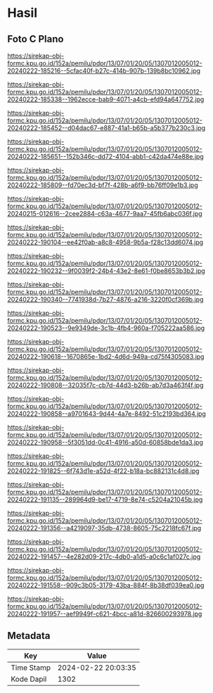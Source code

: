# Hasil

## Foto C Plano

https://sirekap-obj-formc.kpu.go.id/152a/pemilu/pdpr/13/07/01/20/05/1307012005012-20240222-185216--5cfac40f-b27c-414b-907b-139b8bc10962.jpg

https://sirekap-obj-formc.kpu.go.id/152a/pemilu/pdpr/13/07/01/20/05/1307012005012-20240222-185338--1962ecce-bab9-4071-a4cb-efd94a647752.jpg

https://sirekap-obj-formc.kpu.go.id/152a/pemilu/pdpr/13/07/01/20/05/1307012005012-20240222-185452--d04dac67-e887-41a1-b65b-a5b377b230c3.jpg

https://sirekap-obj-formc.kpu.go.id/152a/pemilu/pdpr/13/07/01/20/05/1307012005012-20240222-185651--152b346c-dd72-4104-abb1-c42da474e88e.jpg

https://sirekap-obj-formc.kpu.go.id/152a/pemilu/pdpr/13/07/01/20/05/1307012005012-20240222-185809--fd70ec3d-bf7f-428b-a6f9-bb76ff09e1b3.jpg

https://sirekap-obj-formc.kpu.go.id/152a/pemilu/pdpr/13/07/01/20/05/1307012005012-20240215-012616--2cee2884-c63a-4677-9aa7-45fb6abc036f.jpg

https://sirekap-obj-formc.kpu.go.id/152a/pemilu/pdpr/13/07/01/20/05/1307012005012-20240222-190104--ee42f0ab-a8c8-4958-9b5a-f28c13dd6074.jpg

https://sirekap-obj-formc.kpu.go.id/152a/pemilu/pdpr/13/07/01/20/05/1307012005012-20240222-190232--9f0039f2-24b4-43e2-8e61-f0be8653b3b2.jpg

https://sirekap-obj-formc.kpu.go.id/152a/pemilu/pdpr/13/07/01/20/05/1307012005012-20240222-190340--7741938d-7b27-4876-a216-3220f0cf369b.jpg

https://sirekap-obj-formc.kpu.go.id/152a/pemilu/pdpr/13/07/01/20/05/1307012005012-20240222-190523--9e9349de-3c1b-4fb4-960a-f705222aa586.jpg

https://sirekap-obj-formc.kpu.go.id/152a/pemilu/pdpr/13/07/01/20/05/1307012005012-20240222-190618--1670865e-1bd2-4d6d-949a-cd75f4305083.jpg

https://sirekap-obj-formc.kpu.go.id/152a/pemilu/pdpr/13/07/01/20/05/1307012005012-20240222-190808--32035f7c-cb7d-44d3-b26b-ab7d3a463f4f.jpg

https://sirekap-obj-formc.kpu.go.id/152a/pemilu/pdpr/13/07/01/20/05/1307012005012-20240222-190858--a9701643-9d44-4a7e-8492-51c2193bd364.jpg

https://sirekap-obj-formc.kpu.go.id/152a/pemilu/pdpr/13/07/01/20/05/1307012005012-20240222-190958--5f3051dd-0c41-4916-a50d-60858bde1da3.jpg

https://sirekap-obj-formc.kpu.go.id/152a/pemilu/pdpr/13/07/01/20/05/1307012005012-20240222-191825--6f743d1e-a52d-4f22-b18a-bc882131c4d8.jpg

https://sirekap-obj-formc.kpu.go.id/152a/pemilu/pdpr/13/07/01/20/05/1307012005012-20240222-191135--289964d9-be17-4719-8e74-c5204a21045b.jpg

https://sirekap-obj-formc.kpu.go.id/152a/pemilu/pdpr/13/07/01/20/05/1307012005012-20240222-191356--a4219097-35db-4738-8605-75c2218fc67f.jpg

https://sirekap-obj-formc.kpu.go.id/152a/pemilu/pdpr/13/07/01/20/05/1307012005012-20240222-191457--4e282d09-217c-4db0-a1d5-a0c6c1af027c.jpg

https://sirekap-obj-formc.kpu.go.id/152a/pemilu/pdpr/13/07/01/20/05/1307012005012-20240222-191558--909c3b05-3179-43ba-884f-8b38df039ea0.jpg

https://sirekap-obj-formc.kpu.go.id/152a/pemilu/pdpr/13/07/01/20/05/1307012005012-20240222-191957--aef9949f-c621-4bcc-a81d-826600293978.jpg


## Metadata

| Key        | Value               |
| ---------- | ------------------- |
| Time Stamp | 2024-02-22 20:03:35 |
| Kode Dapil | 1302                |



